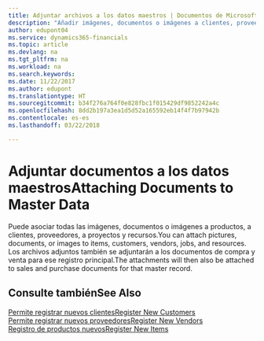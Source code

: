 ```yaml
---
title: Adjuntar archivos a los datos maestros | Documentos de Microsoft
description: "Añadir imágenes, documentos o imágenes a clientes, proveedores y otros registros principales."
author: edupont04
ms.service: dynamics365-financials
ms.topic: article
ms.devlang: na
ms.tgt_pltfrm: na
ms.workload: na
ms.search.keywords: 
ms.date: 11/22/2017
ms.author: edupont
ms.translationtype: HT
ms.sourcegitcommit: b34f276a764f0e828fbc1f015429df9852242a4c
ms.openlocfilehash: 8dd2b197a3ea1d5d52a165592eb14f4f7b97942b
ms.contentlocale: es-es
ms.lasthandoff: 03/22/2018

---
```

# <a name="attaching-documents-to-master-data"></a><span data-ttu-id="f3e11-103">Adjuntar documentos a los datos maestros</span><span class="sxs-lookup"><span data-stu-id="f3e11-103">Attaching Documents to Master Data</span></span>
<span data-ttu-id="f3e11-104">Puede asociar todas las imágenes, documentos o imágenes a productos, a clientes, proveedores, a proyectos y recursos.</span><span class="sxs-lookup"><span data-stu-id="f3e11-104">You can attach pictures, documents, or images to items, customers, vendors, jobs, and resources.</span></span> <span data-ttu-id="f3e11-105">Los archivos adjuntos también se adjuntarán a los documentos de compra y venta para ese registro principal.</span><span class="sxs-lookup"><span data-stu-id="f3e11-105">The attachments will then also be attached to sales and purchase documents for that master record.</span></span>  

## <a name="see-also"></a><span data-ttu-id="f3e11-106">Consulte también</span><span class="sxs-lookup"><span data-stu-id="f3e11-106">See Also</span></span>
[<span data-ttu-id="f3e11-107">Permite registrar nuevos clientes</span><span class="sxs-lookup"><span data-stu-id="f3e11-107">Register New Customers</span></span>](sales-how-register-new-customers.md)  
[<span data-ttu-id="f3e11-108">Permite registrar nuevos proveedores</span><span class="sxs-lookup"><span data-stu-id="f3e11-108">Register New Vendors</span></span>](purchasing-how-register-new-vendors.md)  
[<span data-ttu-id="f3e11-109">Registro de productos nuevos</span><span class="sxs-lookup"><span data-stu-id="f3e11-109">Register New Items</span></span>](inventory-how-register-new-items.md)  

